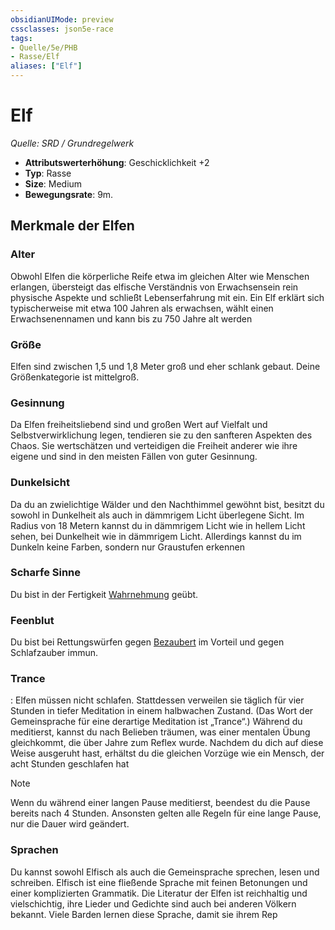 ```yaml
---
obsidianUIMode: preview
cssclasses: json5e-race
tags:
- Quelle/5e/PHB
- Rasse/Elf
aliases: ["Elf"]
---
```

# Elf
*Quelle: SRD / Grundregelwerk*  

- **Attributswerterhöhung**: Geschicklichkeit +2
- **Typ**: Rasse
- **Size**: Medium
- **Bewegungsrate**: 9m.

## Merkmale der Elfen

### Alter

Obwohl Elfen die körperliche Reife etwa im gleichen Alter wie Menschen erlangen, übersteigt das elfische Verständnis von Erwachsensein rein physische Aspekte und schließt Lebenserfahrung mit ein. Ein Elf erklärt sich typischerweise mit etwa 100 Jahren als erwachsen, wählt einen Erwachsenennamen und kann bis zu 750 Jahre alt werden

### Größe

Elfen sind zwischen 1,5 und 1,8 Meter groß und eher schlank gebaut. Deine Größenkategorie ist mittelgroß.

### Gesinnung

Da Elfen freiheitsliebend sind und großen Wert auf Vielfalt und Selbstverwirklichung legen, tendieren sie zu den sanfteren Aspekten des Chaos. Sie wertschätzen und verteidigen die Freiheit anderer wie ihre eigene und sind in den meisten Fällen von guter Gesinnung.

### Dunkelsicht

Da du an zwielichtige Wälder und den Nachthimmel gewöhnt bist, besitzt du sowohl in Dunkelheit als auch in dämmrigem Licht überlegene Sicht. Im Radius von 18 Metern kannst du in dämmrigem Licht wie in hellem Licht sehen, bei Dunkelheit wie in dämmrigem Licht. Allerdings kannst du im Dunkeln keine Farben, sondern nur Graustufen erkennen

### Scharfe Sinne

Du bist in der Fertigkeit  [Wahrnehmung](rules/skills.md#Perception) geübt.
 
### Feenblut

Du bist bei Rettungswürfen gegen [Bezaubert](rules/conditions.md#charmed) im Vorteil und gegen Schlafzauber immun.

### Trance

: Elfen müssen nicht schlafen. Stattdessen verweilen sie täglich für vier Stunden in tiefer Meditation in einem halbwachen Zustand. (Das Wort der Gemeinsprache für eine derartige Meditation ist „Trance“.) Während du meditierst, kannst du nach Belieben träumen, was einer mentalen Übung gleichkommt, die über Jahre zum Reflex wurde. Nachdem du dich auf diese Weise ausgeruht hast, erhältst du die gleichen Vorzüge wie ein Mensch, der acht Stunden geschlafen hat

> [!note]
> Wenn du während einer langen Pause meditierst, beendest du die Pause bereits nach 4 Stunden. Ansonsten gelten alle Regeln für eine lange Pause, nur die Dauer wird geändert.

### Sprachen

Du kannst sowohl Elfisch als auch die Gemeinsprache sprechen, lesen und schreiben. Elfisch ist eine fließende Sprache mit feinen Betonungen und einer komplizierten Grammatik. Die Literatur der Elfen ist reichhaltig und vielschichtig, ihre Lieder und Gedichte sind auch bei anderen Völkern bekannt. Viele Barden lernen diese Sprache, damit sie ihrem Rep